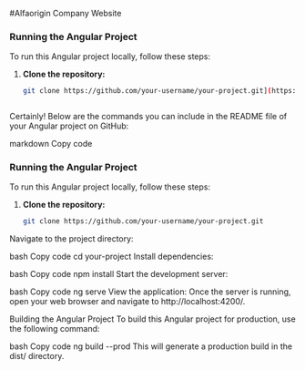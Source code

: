#Alfaorigin Company Website
### Running the Angular Project

To run this Angular project locally, follow these steps:

1. **Clone the repository:**
   ```bash
   git clone https://github.com/your-username/your-project.git](https://github.com/qasimkhan080/alfaorigin_company.git

   

Certainly! Below are the commands you can include in the README file of your Angular project on GitHub:

markdown
Copy code
### Running the Angular Project

To run this Angular project locally, follow these steps:

1. **Clone the repository:**
   ```bash
   git clone https://github.com/your-username/your-project.git
Navigate to the project directory:

bash
Copy code
cd your-project
Install dependencies:

bash
Copy code
npm install
Start the development server:

bash
Copy code
ng serve
View the application:
Once the server is running, open your web browser and navigate to http://localhost:4200/.

Building the Angular Project
To build this Angular project for production, use the following command:

bash
Copy code
ng build --prod
This will generate a production build in the dist/ directory.


